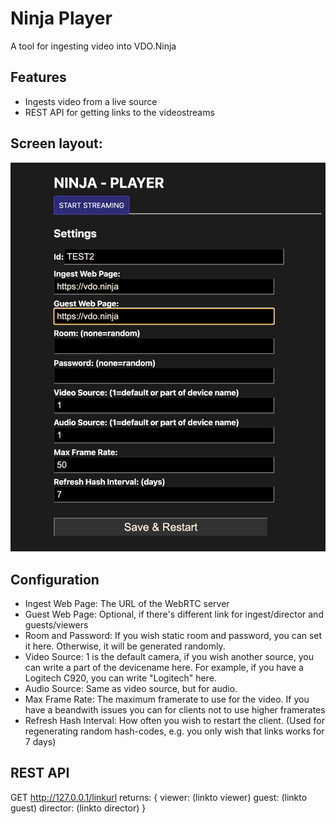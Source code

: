 # Ninja Player
A tool for ingesting video into VDO.Ninja

## Features
* Ingests video from a live source
* REST API for getting links to the videostreams


## Screen layout:
<img src='./docs/screen.png' width='600px' />


## Configuration
- Ingest Web Page: The URL of the WebRTC server
- Guest Web Page: Optional, if there's different link for ingest/director and guests/viewers
- Room and Password: If you wish static room and password, you can set it here. Otherwise, it will be generated randomly.
- Video Source: 1 is the default camera, if you wish another source, you can write a part of the devicename here. For example, if you have a Logitech C920, you can write "Logitech" here.
- Audio Source: Same as video source, but for audio.
- Max Frame Rate: The maximum framerate to use for the video. If you have a beandwith issues you can for clients not to use higher framerates
- Refresh Hash Interval: How often you wish to restart the client. (Used for regenerating random hash-codes, e.g. you only wish that links works for 7 days)


## REST API
GET http://127.0.0.1/linkurl returns:
{
    viewer: (linkto viewer)
    guest: (linkto guest)
    director: (linkto director)
}


